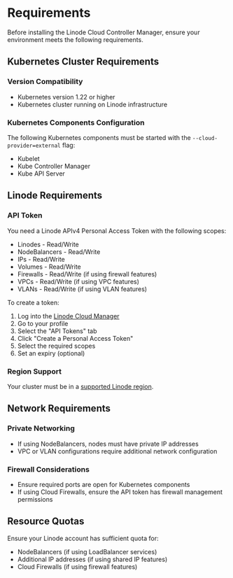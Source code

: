 # Requirements

Before installing the Linode Cloud Controller Manager, ensure your environment meets the following requirements.

## Kubernetes Cluster Requirements

### Version Compatibility
- Kubernetes version 1.22 or higher
- Kubernetes cluster running on Linode infrastructure

### Kubernetes Components Configuration
The following Kubernetes components must be started with the `--cloud-provider=external` flag:
- Kubelet
- Kube Controller Manager
- Kube API Server

## Linode Requirements

### API Token
You need a Linode APIv4 Personal Access Token with the following scopes:
- Linodes - Read/Write
- NodeBalancers - Read/Write
- IPs - Read/Write
- Volumes - Read/Write
- Firewalls - Read/Write (if using firewall features)
- VPCs - Read/Write (if using VPC features)
- VLANs - Read/Write (if using VLAN features)

To create a token:
1. Log into the [Linode Cloud Manager](https://cloud.linode.com)
2. Go to your profile
3. Select the "API Tokens" tab
4. Click "Create a Personal Access Token"
5. Select the required scopes
6. Set an expiry (optional)

### Region Support
Your cluster must be in a [supported Linode region](https://api.linode.com/v4/regions).

## Network Requirements

### Private Networking
- If using NodeBalancers, nodes must have private IP addresses
- VPC or VLAN configurations require additional network configuration

### Firewall Considerations
- Ensure required ports are open for Kubernetes components
- If using Cloud Firewalls, ensure the API token has firewall management permissions

## Resource Quotas
Ensure your Linode account has sufficient quota for:
- NodeBalancers (if using LoadBalancer services)
- Additional IP addresses (if using shared IP features)
- Cloud Firewalls (if using firewall features)
